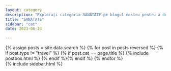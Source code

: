 ```yaml
---
layout: category
description: "Explorați categoria SANATATE pe blogul nostru pentru a descoperi o diversitate de articole informative. Acestea sunt concepute pentru a vă oferi sfaturi și informații valoroase despre menținerea sănătății, prevenirea bolilor și îmbunătățirea stării de bine. Învățați despre nutriție, exerciții fizice, sănătate mentală și multe altele."
title: "SANATATE"
sidebar: "cat"
date: 2023-06-24

---
```



<div class="row reviews-wrapper">
	<div id="outputReview" class="row col-lg-8">
	{% assign posts = site.data.search %}
	{% for post in posts reversed %}
	{% if post.type != "travel" %} {% if post.cat == page.title %}
		{% include postbox.html %}
	{% endif %}{% endif %}
	{% endfor %}
	</div>
	{% include sidebar.html %}
</div>

